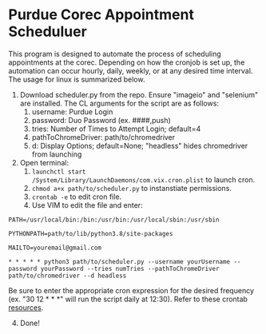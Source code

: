 # Purdue Corec Appointment Scheduluer

This program is designed to automate the process of scheduling appointments at the corec. Depending on how the cronjob is set up, the automation can occur hourly, daily, weekly, or at any desired time interval. The usage for linux is summarized below. 

1. Download scheduler.py from the repo. Ensure "imageio" and "selenium" are installed. The CL arguments for the script are as follows:
   1. username: Purdue Login
   2. password: Duo Password (ex. ####,push)
   3. tries: Number of Times to Attempt Login; default=4
   4. pathToChromeDriver: path/to/chromedriver
   5. d: Display Options; default=None; "headless" hides chromedriver from launching
3. Open terminal:
   1. ```launchctl start /System/Library/LaunchDaemons/com.vix.cron.plist``` to launch cron.
   2. ```chmod a+x path/to/scheduler.py``` to instanstiate permissions.
   3. ```crontab -e``` to edit cron file.
   4. Use VIM to edit the file and enter: 

```PATH=/usr/local/bin:/bin:/usr/bin:/usr/local/sbin:/usr/sbin```

```PYTHONPATH=path/to/lib/python3.8/site-packages```

```MAILTO=youremail@gmail.com```

```* * * * * python3 path/to/scheduler.py --username yourUsername --password yourPassword --tries numTries --pathToChromeDriver path/to/chromedriver --d headless```

Be sure to enter the appropriate cron expression for the desired frequency (ex. "30 12 * * *" will run the script daily at 12:30). Refer to these crontab [resources](https://crontab.guru/).

4. Done!




